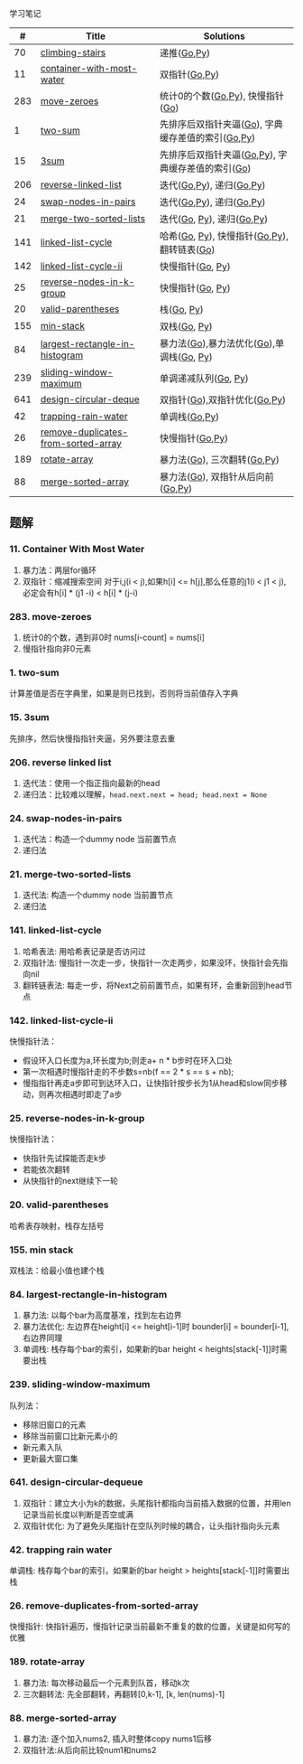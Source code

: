 学习笔记


|#|Title|Solutions|
|---|---|------|
|70|[climbing-stairs](https://leetcode-cn.com/problems/climbing-stairs) | 递推([Go](70/climbing_stairs.go),[Py](70/climbing_stairs.py))|
|11|[container-with-most-water](https://leetcode-cn.com/problems/container-with-most-water) | 双指针([Go](11/container_with_most_water.go),[Py](11/container_with_most_water.py))|
|283|[move-zeroes](https://leetcode-cn.com/problems/move-zeroes)| 统计0的个数([Go](283/move_zeros.go),[Py](283/move_zeros.py)), 快慢指针([Go](283/move_zeros.go))|
|1|[two-sum](https://leetcode-cn.com/problems/two-sum)| 先排序后双指针夹逼([Go](1/two_sum.go)), 字典缓存差值的索引([Go](1/two_sum_2.go),[Py](1/two_sum.py))|
|15|[3sum](https://leetcode-cn.com/problems/3sum)| 先排序后双指针夹逼([Go](15/3sum_2.go),[Py](15/3sum.py)), 字典缓存差值的索引([Go](15/3sum.go))|
|206|[reverse-linked-list](https://leetcode-cn.com/problems/reverse-linked-list)| 迭代([Go](206/reverse_linked_list.go),[Py](206/reverse_linked_list.py)), 递归([Go](206/reverse_linked_list2.go),[Py](206/reverse_linked_list2.py))|
|24|[swap-nodes-in-pairs](https://leetcode-cn.com/problems/swap-nodes-in-pairs)| 迭代([Go](24/swap_nodes_in_pairs2.go),[Py](24/swap_nodes_in_pairs2.py)), 递归([Go](24/swap_nodes_in_pairs.go),[Py](24/swap_nodes_in_pairs.py))|
|21|[merge-two-sorted-lists](https://leetcode-cn.com/problems/merge-two-sorted-lists) | 迭代([Go](21/merge_two_sorted_lists.go), [Py](21/merge_two_sorted_lists.py)), 递归([Go](21/merge_two_sorted_lists2.go),[Py](21/merge_two_sorted_lists2.py))|
|141|[linked-list-cycle](https://leetcode-cn.com/problems/linked-list-cycle) | 哈希([Go](141/linked_list_cycle.go), [Py](141/linked_list_cycle.py)), 快慢指针([Go](141/linked_list_cycle2.go),[Py](141/linked_list_cycle2.py)), 翻转链表([Go](141/linked_list_cycle3.go))|
|142|[linked-list-cycle-ii](https://leetcode-cn.com/problems/linked-list-cycle-ii) | 快慢指针([Go](142/linked_list_cycle_ii.go), [Py](142/linked_list_cycle_ii.py))|
|25|[reverse-nodes-in-k-group](https://leetcode-cn.com/problems/reverse-nodes-in-k-group) | 快慢指针([Go](25/reverse_nodes_in_k_group.go), [Py](25/reverse_nodes_in_k_group.py))|
|20|[valid-parentheses](https://leetcode-cn.com/problems/valid-parentheses) | 栈([Go](20/valid_parentheses.go), [Py](20/valid_parentheses.py))|
|155|[min-stack](https://leetcode-cn.com/problems/min-stack) | 双栈([Go](155/min_stack.go), [Py](155/min_stack.py))|
|84|[largest-rectangle-in-histogram](https://leetcode-cn.com/problems/largest-rectangle-in-histogram) | 暴力法([Go](84/largest_rectangle_in_histogram.go)),暴力法优化([Go](84/largest_rectangle_in_histogram2.go)),单调栈([Go](84/largest_rectangle_in_histogram3.go), [Py](84/largest_rectangle_in_histogram3.py))|
|239|[sliding-window-maximum](https://leetcode-cn.com/problems/sliding-window-maximum) | 单调递减队列([Go](239/sliding_window_maximum.go), [Py](239/sliding_window_maximum.py))|
|641|[design-circular-deque](https://leetcode-cn.com/problems/design-circular-deque) | 双指针([Go](641/design_circular_deque.go)),双指针优化([Go](641/design_circular_deque2.go),[Py](641/design_circular_deque2.py))|
|42|[trapping-rain-water](https://leetcode-cn.com/problems/trapping-rain-water) | 单调栈([Go](42/trapping_rain_water.go),[Py](42/trapping_rain_water.py))|
|26|[remove-duplicates-from-sorted-array](https://leetcode-cn.com/problems/remove-duplicates-from-sorted-array) | 快慢指针([Go](26/remove_duplicates_from_sorted_array.go),[Py](26/remove_duplicates_from_sorted_array.py))|
|189|[rotate-array](https://leetcode-cn.com/problems/rotate-array) | 暴力法([Go](189/rotate_array.go)), 三次翻转([Go](189/rotate_array2.go),[Py](189/rotate_array2.py))|
|88|[merge-sorted-array](https://leetcode-cn.com/problems/merge-sorted-array) | 暴力法([Go](88/merge_sorted_array.go)), 双指针从后向前([Go](88/merge_sorted_array2.go),[Py](88/merge_sorted_array2.py))|



## 题解

### 11. Container With Most Water

1. 暴力法：两层for循环
2. 双指针：缩减搜索空间
   对于i,j(i < j),如果h[i] <= h[j],那么任意的j1(i < j1 < j),必定会有h[i] * (j1 -i) < h[i] * (j-i)
   
   
### 283. move-zeroes

1. 统计0的个数，遇到非0时 nums[i-count] = nums[i] 
2. 慢指针指向非0元素

### 1. two-sum

计算差值是否在字典里，如果是则已找到，否则将当前值存入字典

### 15. 3sum

先排序，然后快慢指指针夹逼，另外要注意去重


### 206. reverse linked list

1. 迭代法：使用一个指正指向最新的head
2. 递归法：比较难以理解，`head.next.next = head; head.next = None`

### 24. swap-nodes-in-pairs

1. 迭代法：构造一个dummy node 当前置节点
2. 递归法

### 21. merge-two-sorted-lists

1. 迭代法: 构造一个dummy node 当前置节点
2. 递归法


### 141. linked-list-cycle 

1. 哈希表法: 用哈希表记录是否访问过
2. 双指针法: 慢指针一次走一步，快指针一次走两步，如果没环，快指针会先指向nil
3. 翻转链表法: 每走一步，将Next之前前置节点，如果有环，会重新回到head节点

### 142. linked-list-cycle-ii 

快慢指针法： 
  - 假设环入口长度为a,环长度为b;则走a+ n * b步时在环入口处
  - 第一次相遇时慢指针走的不步数s=nb(f == 2 * s == s + nb);
  - 慢指指针再走a步即可到达环入口，让快指针按步长为1从head和slow同步移动，则再次相遇时即走了a步
  
  
### 25. reverse-nodes-in-k-group

快慢指针法：
  - 快指针先试探能否走k步
  - 若能依次翻转
  - 从快指针的next继续下一轮


### 20. valid-parentheses

哈希表存映射，栈存左括号

### 155. min stack

双栈法：给最小值也建个栈

### 84. largest-rectangle-in-histogram

1. 暴力法: 以每个bar为高度基准，找到左右边界
2. 暴力法优化: 左边界在height[i] <= height[i-1]时 bounder[i] = bounder[i-1],右边界同理
3. 单调栈: 栈存每个bar的索引，如果新的bar height < heights[stack[-1]]时需要出栈


### 239. sliding-window-maximum
队列法：
  - 移除旧窗口的元素
  - 移除当前窗口比新元素小的
  - 新元素入队
  - 更新最大窗口集
  
### 641. design-circular-dequeue

1. 双指针：建立大小为k的数据，头尾指针都指向当前插入数据的位置，并用len记录当前长度以判断是否空或满
2. 双指针优化: 为了避免头尾指针在空队列时候的耦合，让头指针指向头元素

### 42. trapping rain water

单调栈: 栈存每个bar的索引，如果新的bar height > heights[stack[-1]]时需要出栈


### 26. remove-duplicates-from-sorted-array

快慢指针: 快指针遍历，慢指针记录当前最新不重复的数的位置，关键是如何写的优雅


### 189. rotate-array

1. 暴力法: 每次移动最后一个元素到队首，移动k次
2. 三次翻转法: 先全部翻转，再翻转[0,k-1], [k, len(nums)-1] 

### 88. merge-sorted-array

1. 暴力法: 逐个加入nums2, 插入时整体copy nums1后移
2. 双指针法:从后向前比较num1和nums2